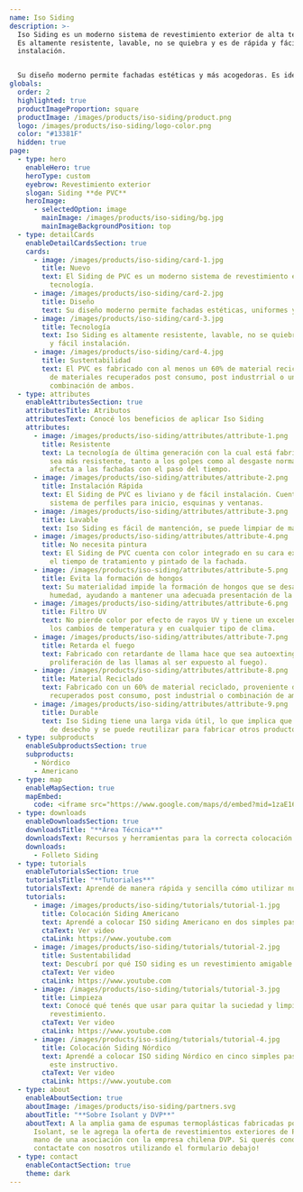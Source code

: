 ```yaml
---
name: Iso Siding
description: >-
  Iso Siding es un moderno sistema de revestimiento exterior de alta tecnología.
  Es altamente resistente, lavable, no se quiebra y es de rápida y fácil
  instalación. 


  Su diseño moderno permite fachadas estéticas y más acogedoras. Es ideal para reemplazar terminaciones tradicionales y tienen mínimo costo de mantenimiento, ya que requiere la aplicación de otros productos.
globals:
  order: 2
  highlighted: true
  productImageProportion: square
  productImage: /images/products/iso-siding/product.png
  logo: /images/products/iso-siding/logo-color.png
  color: "#13381F"
  hidden: true
page:
  - type: hero
    enableHero: true
    heroType: custom
    eyebrow: Revestimiento exterior
    slogan: Siding **de PVC**
    heroImage:
      - selectedOption: image
        mainImage: /images/products/iso-siding/bg.jpg
        mainImageBackgroundPosition: top
  - type: detailCards
    enableDetailCardsSection: true
    cards:
      - image: /images/products/iso-siding/card-1.jpg
        title: Nuevo
        text: El Siding de PVC es un moderno sistema de revestimiento exterior de alta
          tecnología.
      - image: /images/products/iso-siding/card-2.jpg
        title: Diseño
        text: Su diseño moderno permite fachadas estéticas, uniformes y más acogedoras.
      - image: /images/products/iso-siding/card-3.jpg
        title: Tecnología
        text: Iso Siding es altamente resistente, lavable, no se quiebra y es de rápida
          y fácil instalación.
      - image: /images/products/iso-siding/card-4.jpg
        title: Sustentabilidad
        text: El PVC es fabricado con al menos un 60% de material reciclado, proveniente
          de materiales recuperados post consumo, post industrrial o una
          combinación de ambos.
  - type: attributes
    enableAttributesSection: true
    attributesTitle: Atributos
    attributesText: Conocé los beneficios de aplicar Iso Siding
    attributes:
      - image: /images/products/iso-siding/attributes/attribute-1.png
        title: Resistente
        text: La tecnología de última generación con la cual está fabricado, permite que
          sea más resistente, tanto a los golpes como al desgaste normal que
          afecta a las fachadas con el paso del tiempo.
      - image: /images/products/iso-siding/attributes/attribute-2.png
        title: Instalación Rápida
        text: El Siding de PVC es liviano y de fácil instalación. Cuenta con un completo
          sistema de perfiles para inicio, esquinas y ventanas.
      - image: /images/products/iso-siding/attributes/attribute-3.png
        title: Lavable
        text: Iso Siding es fácil de mantención, se puede limpiar de manera sencilla.
      - image: /images/products/iso-siding/attributes/attribute-4.png
        title: No necesita pintura
        text: El Siding de PVC cuenta con color integrado en su cara exterior, ahorrando
          el tiempo de tratamiento y pintado de la fachada.
      - image: /images/products/iso-siding/attributes/attribute-5.png
        title: Evita la formación de hongos
        text: Su materialidad impide la formación de hongos que se desarrollan con la
          humedad, ayudando a mantener una adecuada presentación de la fachada.
      - image: /images/products/iso-siding/attributes/attribute-6.png
        title: Filtro UV
        text: No pierde color por efecto de rayos UV y tiene un excelente desempeño ante
          los cambios de temperatura y en cualquier tipo de clima.
      - image: /images/products/iso-siding/attributes/attribute-7.png
        title: Retarda el fuego
        text: Fabricado con retardante de llama hace que sea autoextinguible (retarda la
          proliferación de las llamas al ser expuesto al fuego).
      - image: /images/products/iso-siding/attributes/attribute-8.png
        title: Material Reciclado
        text: Fabricado con un 60% de material reciclado, proveniente de materiales
          recuperados post consumo, post industrial o combinación de ambos.
      - image: /images/products/iso-siding/attributes/attribute-9.png
        title: Durable
        text: Iso Siding tiene una larga vida útil, lo que implica que no es un material
          de desecho y se puede reutilizar para fabricar otros productos.
  - type: subproducts
    enableSubproductsSection: true
    subproducts:
      - Nórdico
      - Americano
  - type: map
    enableMapSection: true
    mapEmbed:
      code: <iframe src="https://www.google.com/maps/d/embed?mid=1zaE16TO8LMf6YEmBdKRCeLo-vGSxE0w&ehbc=2E312F" width="640" height="480"></iframe>
  - type: downloads
    enableDownloadsSection: true
    downloadsTitle: "**Área Técnica**"
    downloadsText: Recursos y herramientas para la correcta colocación de nuestros productos.
    downloads:
      - Folleto Siding
  - type: tutorials
    enableTutorialsSection: true
    tutorialsTitle: "**Tutoriales**"
    tutorialsText: Aprendé de manera rápida y sencilla cómo utilizar nuestros productos.
    tutorials:
      - image: /images/products/iso-siding/tutorials/tutorial-1.jpg
        title: Colocación Siding Americano
        text: Aprendé a colocar ISO siding Americano en dos simples pasos en este video.
        ctaText: Ver video
        ctaLink: https://www.youtube.com
      - image: /images/products/iso-siding/tutorials/tutorial-2.jpg
        title: Sustentabilidad
        text: Descubrí por qué ISO siding es un revestimiento amigable y ecológico.
        ctaText: Ver video
        ctaLink: https://www.youtube.com
      - image: /images/products/iso-siding/tutorials/tutorial-3.jpg
        title: Limpieza
        text: Conocé qué tenés que usar para quitar la suciedad y limpiar tu
          revestimiento.
        ctaText: Ver video
        ctaLink: https://www.youtube.com
      - image: /images/products/iso-siding/tutorials/tutorial-4.jpg
        title: Colocación Siding Nórdico
        text: Aprendé a colocar ISO siding Nórdico en cinco simples pasos a través de
          este instructivo.
        ctaText: Ver video
        ctaLink: https://www.youtube.com
  - type: about
    enableAboutSection: true
    aboutImage: /images/products/iso-siding/partners.svg
    aboutTitle: "**Sobre Isolant y DVP**"
    aboutText: A la amplia gama de espumas termoplásticas fabricadas por
      Isolant, se le agrega la oferta de revestimientos exteriores de PVC, de la
      mano de una asociación con la empresa chilena DVP. Si querés conocer más,
      contactate con nosotros utilizando el formulario debajo!
  - type: contact
    enableContactSection: true
    theme: dark
---
```

